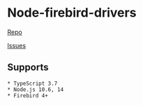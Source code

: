 # Node-firebird-drivers

[Repo](https://github.com/asfernandes/node-firebird-drivers)

[Issues](https://github.com/asfernandes/node-firebird-drivers/issues)

## Supports
	* TypeScript 3.7
	* Node.js 10.6, 14
	* Firebird 4+

